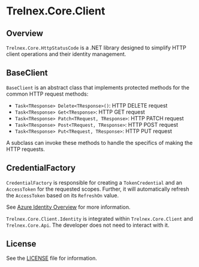 # Trelnex.Core.Client

## Overview

`Trelnex.Core.HttpStatusCode` is a .NET library designed to simplify HTTP client operations and their identity management.

## BaseClient

`BaseClient` is an abstract class that implements protected methods for the common HTTP request methods:

- `Task<TResponse> Delete<TResponse>()`: HTTP DELETE request
- `Task<TResponse> Get<TResponse>`: HTTP GET request
- `Task<TResponse> Patch<TRequest, TResponse>`: HTTP PATCH request
- `Task<TResponse> Post<TRequest, TResponse>`: HTTP POST request
- `Task<TResponse> Put<TRequest, TResponse>`: HTTP PUT request

A subclass can invoke these methods to handle the specifics of making the HTTP requests.

## CredentialFactory

`CredentialFactory` is responsible for creating a `TokenCredential` and an `AccessToken` for the requested scopes. Further, it will automatically refresh the `AccessToken` based on its `RefreshOn` value.

See [Azure Identity Overview](https://learn.microsoft.com/en-us/dotnet/azure/sdk/authentication/?tabs=command-line) for more information.

`Trelnex.Core.Client.Identity` is integrated within `Trelnex.Core.Client` and `Trelnex.Core.Api`. The developer does not need to interact with it.

## License

See the [LICENSE](LICENSE) file for information.
